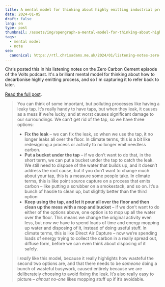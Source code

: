 ```yaml
---
title: A mental model for thinking about highly emitting industrial processes
date: 2024-01-05
draft: false
lang: en
type: post
thumbnail: /assets/img/opengraph-a-mental-model-for-thinking-about-highly-emitting-industrial-processes.png
tags:
  - mental model
  - note
seo:
  canonical: https://rtl.chrisadams.me.uk/2024/01/listening-notes-zero-carbon-cement-on-the-volts-podcast/
---
```


Chris posted this in his listening notes on the Zero Carbon Cement episode of the Volts podcast. It's a brilliant mental model for thinking about how to decarbonise highly emitting process, and so I'm capturing it to refer back to later.

[Read the full post](https://rtl.chrisadams.me.uk/2024/01/listening-notes-zero-carbon-cement-on-the-volts-podcast/).

> You can think of some important, but polluting processes like having a leaky tap. It’s really handy to have taps, but when they leak, it causes as a mess if we’re lucky, and at worst causes significant damage to our surroundings.
> We can’t get rid of the tap, so we have three options:
>
> - **Fix the leak** – we can fix the leak, so when we use the tap, it no longer leaks all over the floor. In climate terms, this is a bit like redesigning a process or activity to no longer emit needless carbon.
> - **Put a bucket under the tap** – if we don’t want to do that, in the short term, we can put a bucket under the tap to catch the leak. We still need to dispose of the water that builds up, and it doesn’t address the root cause, but if you don’t want to change much about your tap, this is a measure some people take. In climate terms, this is like point source capture on a process that emits carbon – like putting a scrubber on a smokestack, and so on. It’s a bunch of hassle to clean up, but slightly better than the third option
> - **Keep using the tap, and let it pour all over the floor and then clean up the mess with a mop and bucket** – if we don’t want to do either of the options above, one option is to mop up all the water over the floor. This means we change the original activity even less, but now we have to spend loads of time and energy mopping up water and disposing of it, instead of doing useful stuff. In climate terms, this is like Direct Air Capture – now we’re spending loads of energy trying to collect the carbon in a really spread out, diffuse form, before we can even think about disposing of it safely.
>
> I _really_ like this model, because it really highlights how wasteful the second two options are, and that there needs to be _someone_ doing a bunch of wasteful busywork, caused entirely because we are deliberately choosing to avoid fixing the leak. It’s also really easy to picture – _almost no-one_ likes mopping stuff up if it’s avoidable.

